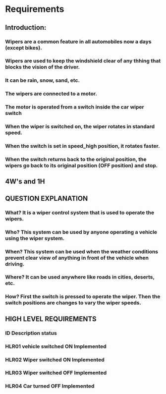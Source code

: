 # Requirements
## Introduction:
### Wipers are a common feature in all automobiles now a days (except bikes).
### Wipers are used to keep the windshield clear of any thhing that blocks the vision of the driver.
### It can be rain, snow, sand, etc.

### The wipers are connected to a motor.
### The motor is operated from a switch inside the car wiper switch
### When the wiper is switched on, the wiper rotates in standard speed.
### When the switch is set in speed_high position, it rotates faster.
### When the switch returns back to the original position, the wipers go back to its original position (OFF position) and stop.

## 4W's and 1H
## QUESTION	EXPLANATION
### What?	It is a wiper control system that is used to operate the wipers.
### Who?	This system can be used by anyone operating a vehicle using the wiper system.
### When?	This system can be used when the weather conditions prevent clear view of anything in front of the vehicle when driving.
### Where?	It can be used anywhere like roads in cities, deserts, etc.
### How?	First the switch is pressed to operate the wiper. Then the switch positions are changes to vary the wiper speeds.

## HIGH LEVEL REQUIREMENTS
### ID	Description	status
### HLR01	vehicle switched ON	Implemented
### HLR02	Wiper switched ON	Implemented
### HLR03	Wiper switched OFF	Implemented
### HLR04	Car turned OFF	Implemented
